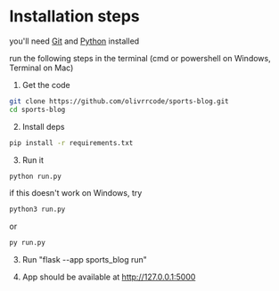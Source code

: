 # Installation steps

you'll need [Git](https://git-scm.com/downloads) and [Python](https://www.python.org/downloads/) installed

run the following steps in the terminal (cmd or powershell on Windows, Terminal on Mac)

1. Get the code

```bash
git clone https://github.com/olivrrcode/sports-blog.git
cd sports-blog
```

2. Install deps

```bash
pip install -r requirements.txt
```

3. Run it

```bash
python run.py
```

if this doesn't work on Windows, try

```bash
python3 run.py
```

or

```bash
py run.py
```

3. Run "flask --app sports_blog run"

4. App should be available at http://127.0.0.1:5000
